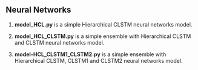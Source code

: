 
## Neural Networks 

1. **model_HCL.py** is a simple Hierarchical CLSTM neural networks model.

2. **model_HCL_CLSTM.py** is a simple ensemble with Hierarchical CLSTM and  CLSTM neural networks model.

3. **model-HCL_CLSTM1_CLSTM2.py** is a simple ensemble with Hierarchical CLSTM, CLSTM1 and  CLSTM2 neural networks model.

